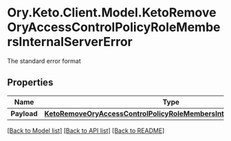 # Ory.Keto.Client.Model.KetoRemoveOryAccessControlPolicyRoleMembersInternalServerError
The standard error format
## Properties

Name | Type | Description | Notes
------------ | ------------- | ------------- | -------------
**Payload** | [**KetoRemoveOryAccessControlPolicyRoleMembersInternalServerErrorBody**](KetoRemoveOryAccessControlPolicyRoleMembersInternalServerErrorBody.md) |  | [optional] 

[[Back to Model list]](../README.md#documentation-for-models) [[Back to API list]](../README.md#documentation-for-api-endpoints) [[Back to README]](../README.md)

